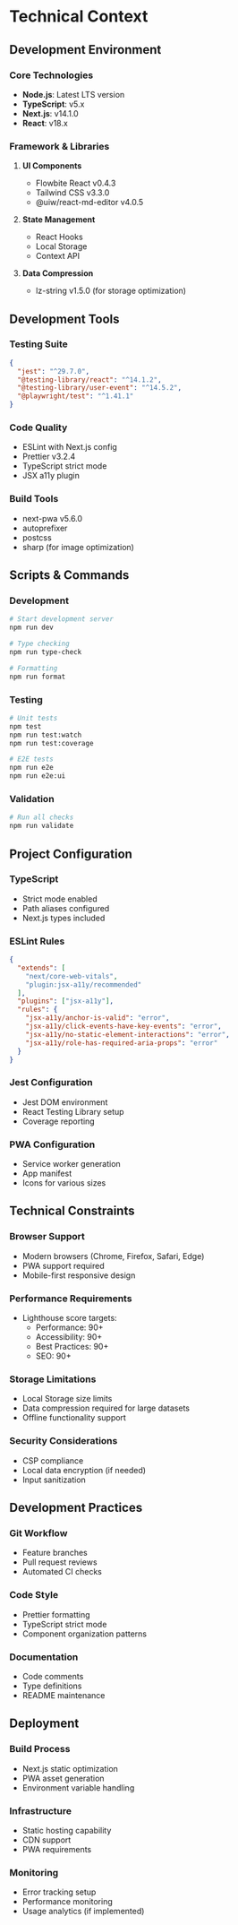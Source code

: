 # Technical Context

## Development Environment

### Core Technologies
- **Node.js**: Latest LTS version
- **TypeScript**: v5.x
- **Next.js**: v14.1.0
- **React**: v18.x

### Framework & Libraries
1. **UI Components**
   - Flowbite React v0.4.3
   - Tailwind CSS v3.3.0
   - @uiw/react-md-editor v4.0.5

2. **State Management**
   - React Hooks
   - Local Storage
   - Context API

3. **Data Compression**
   - lz-string v1.5.0 (for storage optimization)

## Development Tools

### Testing Suite
```json
{
  "jest": "^29.7.0",
  "@testing-library/react": "^14.1.2",
  "@testing-library/user-event": "^14.5.2",
  "@playwright/test": "^1.41.1"
}
```

### Code Quality
- ESLint with Next.js config
- Prettier v3.2.4
- TypeScript strict mode
- JSX a11y plugin

### Build Tools
- next-pwa v5.6.0
- autoprefixer
- postcss
- sharp (for image optimization)

## Scripts & Commands

### Development
```bash
# Start development server
npm run dev

# Type checking
npm run type-check

# Formatting
npm run format
```

### Testing
```bash
# Unit tests
npm test
npm run test:watch
npm run test:coverage

# E2E tests
npm run e2e
npm run e2e:ui
```

### Validation
```bash
# Run all checks
npm run validate
```

## Project Configuration

### TypeScript
- Strict mode enabled
- Path aliases configured
- Next.js types included

### ESLint Rules
```json
{
  "extends": [
    "next/core-web-vitals",
    "plugin:jsx-a11y/recommended"
  ],
  "plugins": ["jsx-a11y"],
  "rules": {
    "jsx-a11y/anchor-is-valid": "error",
    "jsx-a11y/click-events-have-key-events": "error",
    "jsx-a11y/no-static-element-interactions": "error",
    "jsx-a11y/role-has-required-aria-props": "error"
  }
}
```

### Jest Configuration
- Jest DOM environment
- React Testing Library setup
- Coverage reporting

### PWA Configuration
- Service worker generation
- App manifest
- Icons for various sizes

## Technical Constraints

### Browser Support
- Modern browsers (Chrome, Firefox, Safari, Edge)
- PWA support required
- Mobile-first responsive design

### Performance Requirements
- Lighthouse score targets:
  - Performance: 90+
  - Accessibility: 90+
  - Best Practices: 90+
  - SEO: 90+

### Storage Limitations
- Local Storage size limits
- Data compression required for large datasets
- Offline functionality support

### Security Considerations
- CSP compliance
- Local data encryption (if needed)
- Input sanitization

## Development Practices

### Git Workflow
- Feature branches
- Pull request reviews
- Automated CI checks

### Code Style
- Prettier formatting
- TypeScript strict mode
- Component organization patterns

### Documentation
- Code comments
- Type definitions
- README maintenance

## Deployment

### Build Process
- Next.js static optimization
- PWA asset generation
- Environment variable handling

### Infrastructure
- Static hosting capability
- CDN support
- PWA requirements

### Monitoring
- Error tracking setup
- Performance monitoring
- Usage analytics (if implemented)
